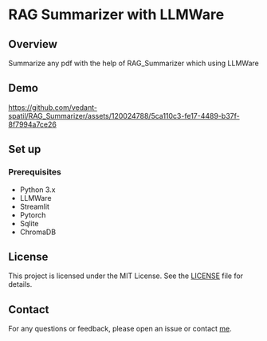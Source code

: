 # RAG Summarizer with LLMWare

## Overview

Summarize any pdf with the help of RAG_Summarizer which using LLMWare

## Demo

https://github.com/vedant-spatil/RAG_Summarizer/assets/120024788/5ca110c3-fe17-4489-b37f-8f7994a7ce26

## Set up

### Prerequisites

- Python 3.x
- LLMWare
- Streamlit
- Pytorch
- Sqlite
- ChromaDB

## License

This project is licensed under the MIT License. See the [LICENSE](LICENSE) file for details.

## Contact

For any questions or feedback, please open an issue or contact [me](mailto:vedantsudhirpatil@gmail.com).
